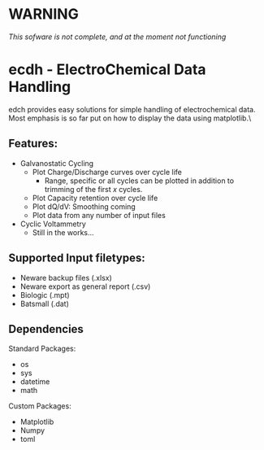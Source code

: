 # WARNING
*This sofware is not complete, and at the moment not functioning*

# ecdh - ElectroChemical Data Handling

edch provides easy solutions for simple handling of electrochemical data. Most emphasis is so far put on how to display the data using matplotlib.\


## Features:

- Galvanostatic Cycling
    - Plot Charge/Discharge curves over cycle life
        - Range, specific or all cycles can be plotted in addition to trimming of the first *x* cycles.
    - Plot Capacity retention over cycle life
    - Plot dQ/dV: Smoothing coming
    - Plot data from any number of input files
- Cyclic Voltammetry
    - Still in the works...


## Supported Input filetypes:

- Neware backup files (.xlsx)
- Neware export as general report (.csv)
- Biologic (.mpt)
- Batsmall (.dat)


## Dependencies
Standard Packages:
- os
- sys
- datetime
- math

Custom Packages:
- Matplotlib
- Numpy
- toml
